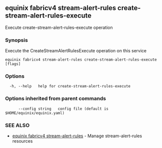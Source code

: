 ## equinix fabricv4 stream-alert-rules create-stream-alert-rules-execute

Execute create-stream-alert-rules-execute operation

### Synopsis

Execute the CreateStreamAlertRulesExecute operation on this service

```
equinix fabricv4 stream-alert-rules create-stream-alert-rules-execute [flags]
```

### Options

```
  -h, --help   help for create-stream-alert-rules-execute
```

### Options inherited from parent commands

```
      --config string   config file (default is $HOME/equinix/equinix.yaml)
```

### SEE ALSO

* [equinix fabricv4 stream-alert-rules](equinix_fabricv4_stream-alert-rules.md)	 - Manage stream-alert-rules resources

